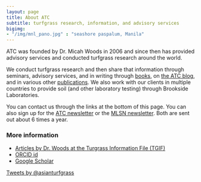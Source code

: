 ```yaml
---
layout: page
title: About ATC
subtitle: turfgrass research, information, and advisory services
bigimg: 
- "/img/mnl_pano.jpg" : "seashore paspalum, Manila"
---
```


ATC was founded by Dr. Micah Woods in 2006 and since then has provided advisory services and conducted turfgrass research around the world.

We conduct turfgrass research and then share that information through seminars, advisory services, and in writing through [books](http://www.asianturfgrass.com/books/), on [the ATC blog](http://www.asianturfgrass.com/), and in various other [publications](http://ticpass.lib.msu.edu/cgi-bin/flinkbora.pl?name=Woods,%20Micah). We also work with our clients in multiple countries to provide soil (and other laboratory testing) through Brookside Laboratories. 

You can contact us through the links at the bottom of this page. You can also sign up for the [ATC newsletter](http://www.subscribepage.com/atcupdate) or the [MLSN newsletter](http://www.subscribepage.com/mlsn). Both are sent out about 6 times a year.

### More information

* [Articles by Dr. Woods at the Turgrass Information File (TGIF)](http://ticpass.lib.msu.edu/cgi-bin/flinkbora.pl?name=Woods,%20Micah)
* [ORCID id](http://orcid.org/0000-0002-9140-5147)
* [Google Scholar](https://scholar.google.com/citations?user=JAlxOXEAAAAJ&hl=en)

<a class="twitter-timeline"  href="https://twitter.com/asianturfgrass" data-widget-id="345892532867182592">Tweets by @asianturfgrass</a>
<script>!function(d,s,id){var js,fjs=d.getElementsByTagName(s)[0],p=/^http:/.test(d.location)?'http':'https';if(!d.getElementById(id)){js=d.createElement(s);js.id=id;js.src=p+"://platform.twitter.com/widgets.js";fjs.parentNode.insertBefore(js,fjs);}}(document,"script","twitter-wjs");</script>
